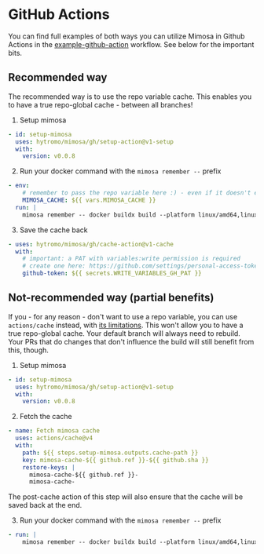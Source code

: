 # GitHub Actions

You can find full examples of both ways you can utilize Mimosa in Github Actions in the [example-github-action](./example-github-action.yml) workflow. See below for the important bits.

## Recommended way

The recommended way is to use the repo variable cache. This enables you to have a true repo-global cache - between all branches!

1. Setup mimosa

```yaml
- id: setup-mimosa
  uses: hytromo/mimosa/gh/setup-action@v1-setup
  with:
    version: v0.0.8
```

2. Run your docker command with the `mimosa remember --` prefix

```yaml
- env:
    # remember to pass the repo variable here :) - even if it doesn't exist yet
    MIMOSA_CACHE: ${{ vars.MIMOSA_CACHE }}
  run: |
    mimosa remember -- docker buildx build --platform linux/amd64,linux/arm64 --push -t hytromo/mimosa-testing:${{ github.sha }} .
```

3. Save the cache back

```yaml
- uses: hytromo/mimosa/gh/cache-action@v1-cache
  with:
    # important: a PAT with variables:write permission is required
    # create one here: https://github.com/settings/personal-access-tokens and add it to your repo secrets
    github-token: ${{ secrets.WRITE_VARIABLES_GH_PAT }}
```

## Not-recommended way (partial benefits)

If you - for any reason - don't want to use a repo variable, you can use `actions/cache` instead, with [its limitations](https://docs.github.com/en/actions/reference/dependency-caching-reference#restrictions-for-accessing-a-cache). This won't allow you to have a true repo-global cache. Your default branch will always need to rebuild. Your PRs that do changes that don't influence the build will still benefit from this, though.

1. Setup mimosa

```yaml
- id: setup-mimosa
  uses: hytromo/mimosa/gh/setup-action@v1-setup
  with:
    version: v0.0.8
```

2. Fetch the cache
  
```yaml
- name: Fetch mimosa cache
  uses: actions/cache@v4
  with:
    path: ${{ steps.setup-mimosa.outputs.cache-path }}
    key: mimosa-cache-${{ github.ref }}-${{ github.sha }}
    restore-keys: |
      mimosa-cache-${{ github.ref }}-
      mimosa-cache-
```

The post-cache action of this step will also ensure that the cache will be saved back at the end.

3. Run your docker command with the `mimosa remember --` prefix

```yaml
- run: |
    mimosa remember -- docker buildx build --platform linux/amd64,linux/arm64 --push -t hytromo/mimosa-testing:${{ github.sha }} .
```
